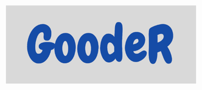 
<p align="center">
  <img width="500" src="https://github.com/abmathewks/GoodeR/blob/main/images/Logo.png">
</p>



